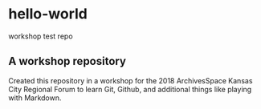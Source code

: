 # hello-world
workshop test repo

## A workshop repository

Created this repository in a workshop for the 2018 ArchivesSpace Kansas City Regional Forum to learn Git, Github, and additional things like playing with Markdown.
